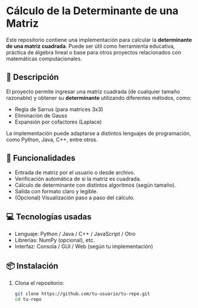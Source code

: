 # Cálculo de la Determinante de una Matriz

Este repositorio contiene una implementación para calcular la **determinante de una matriz cuadrada**. Puede ser útil como herramienta educativa, práctica de álgebra lineal o base para otros proyectos relacionados con matemáticas computacionales.

## 📌 Descripción

El proyecto permite ingresar una matriz cuadrada (de cualquier tamaño razonable) y obtener su **determinante** utilizando diferentes métodos, como:

- Regla de Sarrus (para matrices 3x3)
- Eliminación de Gauss
- Expansión por cofactores (Laplace)

La implementación puede adaptarse a distintos lenguajes de programación, como Python, Java, C++, entre otros.

## 🚀 Funcionalidades

- Entrada de matriz por el usuario o desde archivo.
- Verificación automática de si la matriz es cuadrada.
- Cálculo de determinante con distintos algoritmos (según tamaño).
- Salida con formato claro y legible.
- (Opcional) Visualización paso a paso del cálculo.

## 💻 Tecnologías usadas

- Lenguaje: Python / Java / C++ / JavaScript / Otro
- Librerías: NumPy (opcional), etc.
- Interfaz: Consola / GUI / Web (según tu implementación)

## 📦 Instalación

1. Clona el repositorio:
   ```bash
   git clone https://github.com/tu-usuario/tu-repo.git
   cd tu-repo
